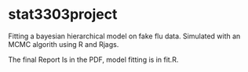 # stat3303project
Fitting a bayesian hierarchical model on fake flu data. Simulated with an MCMC algorith using R and Rjags.

The final Report Is in the PDF, model fitting is in fit.R.
